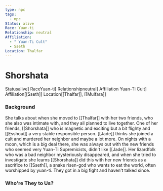 ```yaml
---
type: npc
tags:
  - npc
Status: alive
Race: Yuan-ti
Relationship: neutral
Affiliation:
  - " Yuan-Ti Cult"
  - Sseth
Location: Thalfar
---
```


# Shorshata
<span class="dataview inline-field"><span class="inline-field-key">Status</span><span class="inline-field-value">alive</span></span>]
<span class="dataview inline-field"><span class="inline-field-key">Race</span><span class="inline-field-value">Yuan-ti</span></span>]
<span class="dataview inline-field"><span class="inline-field-key">Relationship</span><span class="inline-field-value">neutral</span></span>]
<span class="dataview inline-field"><span class="inline-field-key">Affiliation</span><span class="inline-field-value"> Yuan-Ti Cult</span></span>]
<span class="dataview inline-field"><span class="inline-field-key">Affiliation</span><span class="inline-field-value">[[Sseth]]</span></span>
<span class="dataview inline-field"><span class="inline-field-key">Location</span><span class="inline-field-value">[[Thalfar]], [[Mulfara</span></span>]]

### Background
She talks about when she moved to [[Thalfar]] with her two friends, who she also was intimate with, and they all planned to live together. One of her friends, [[Shorshata]] who is magnetic and exciting but a bit flighty and [[Esshoui]] a very stable responsible person. [[Jade]] thinks she joined a cult and murdered her neighbor and maybe a lot more. On nights with a moon, which is a big deal there, she was always out with the new friends who seemed very Yuan-Ti Supremicists, didn't like [[Jade]]. Her lizardfolk who was a bad neighbor mysteriously disappeared, and when she tried to investigate she learns [[Shorshata]] did this with her new friends as a sacrifice to [[Sseth]], a snake risen-god who wants to eat the world, often worshipped by yuan-ti. They got in a big fight and haven't talked since. 

### Who're They to Us?